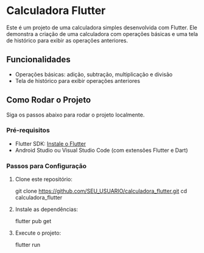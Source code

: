 # Calculadora Flutter

Este é um projeto de uma calculadora simples desenvolvida com Flutter. Ele demonstra a criação de uma calculadora com operações básicas e uma tela de histórico para exibir as operações anteriores.

## Funcionalidades

- Operações básicas: adição, subtração, multiplicação e divisão
- Tela de histórico para exibir operações anteriores

## Como Rodar o Projeto

Siga os passos abaixo para rodar o projeto localmente.

### Pré-requisitos

- Flutter SDK: [Instale o Flutter](https://flutter.dev/docs/get-started/install)
- Android Studio ou Visual Studio Code (com extensões Flutter e Dart)

### Passos para Configuração

1. Clone este repositório:

    git clone https://github.com/SEU_USUARIO/calculadora_flutter.git
    cd calculadora_flutter

2. Instale as dependências:

    flutter pub get
    
3. Execute o projeto:

    flutter run
